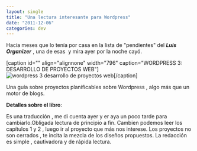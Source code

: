```yaml
---
layout: single
title: "Una lectura interesante para Wordpress"
date: "2011-12-06"
categories: dev
---
```


Hacía meses que lo tenía por casa en la lista de "pendientes" del _**Luis Organizer**_ , una de esas  y mira ayer por la noche cayó.

\[caption id="" align="alignnone" width="796" caption="WORDPRESS 3: DESARROLLO DE PROYECTOS WEB"\]![wordpress 3 desarrollo de proyectos web](images/6465362611_47d1bb9b59_b.jpg "WORDPRESS 3: DESARROLLO DE PROYECTOS WEB")\[/caption\]

Una guía sobre proyectos planificables sobre Wordpress , algo más que un motor de blogs.

**Detalles sobre el libro**:

Es una traducción , me di cuenta ayer y er aya un poco tarde para cambiarlo.Obligada lectura de principio a fin. Cambien podemos leer los capítulos 1 y 2 , luego ir al proyecto que más nos interese. Los proyectos no son cerrados , te incita la mezcla de los diseños propuestos. La redacción es simple , cautivadora y de rápida lectura.
